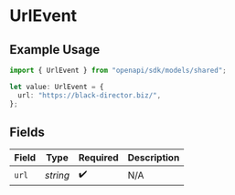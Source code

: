 # UrlEvent

## Example Usage

```typescript
import { UrlEvent } from "openapi/sdk/models/shared";

let value: UrlEvent = {
  url: "https://black-director.biz/",
};
```

## Fields

| Field              | Type               | Required           | Description        |
| ------------------ | ------------------ | ------------------ | ------------------ |
| `url`              | *string*           | :heavy_check_mark: | N/A                |